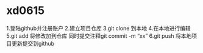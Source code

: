 # xd0615

1.登陆github并注册账户
2.建立项目仓库
3.git clone 到本地
4.在本地进行编辑
5.git add 将修改加到仓库
同时提交注释git commit -m “xx”
6.git push 将本地项目更新提交到github











